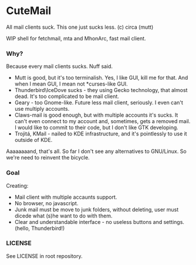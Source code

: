 # CuteMail
All mail clients suck. This one just sucks less. (c) circa (mutt)

WIP shell for fetchmail, mta and MhonArc, fast mail client.

### Why?
Because every mail clients sucks. Nuff said. 
- Mutt is good, but it's too terminalish. Yes, I like GUI, kill me for that. And when I mean GUI, I mean not \*curses-like GUI.
- Thunderbird\IceDove sucks - they using Gecko technology, that almost dead. It's too complicated to be mail client.
- Geary - too Gnome-like. Future less mail client, seriously. I even can't use multiply accounts.
- Claws-mail is good enough, but with multiple accounts it's sucks. It can't even connect to my account and, sometimes, gets a removed mail. I would like to commit to their code, but I don't like GTK developing.
- Trojitá, KMail - nailed to KDE infrastructure, and it's pointlessly to use it outside of KDE.

Aaaaaaaand, that's all. So far I don't see any alternatives to GNU/Linux. So we're need to reinvent the bicycle.

### Goal
Creating:
- Mail client with multiple accaunts support.
- No browser, no javascript.
- Junk mail must be move to junk folders, without deleting, user must dicede what (s)he want to do with them.
- Clear and understandable interface - no useless buttons and settings. (hello, Thunderbird!)

### LICENSE
See LICENSE in root repository.
